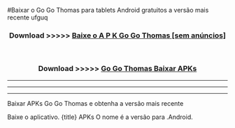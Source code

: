 #Baixar o Go Go Thomas   para tablets Android gratuitos a versão mais recente ufguq


<div align="center">
<h3>Download >>>>> <a href="https://pt-web.web.app/?pt= Go Go Thomas ">Baixe o A P K Go Go Thomas  [sem anúncios]</a></h3><br>

<h3>Download >>>>> <a href="https://pt-web.web.app/?pt= Go Go Thomas ">Go Go Thomas  Baixar APKs</a></h3>
</div>

----------------------------------------------------------

----------------------------------------------------------

----------------------------------------------------------

Baixar APKs Go Go Thomas  e obtenha a versão mais recente

Baixe o aplicativo. {title} APKs O nome é a versão para .Android.



